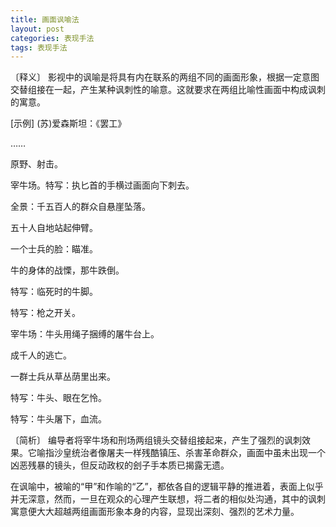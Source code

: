 ```yaml
---
title: 画面讽喻法
layout: post
categories: 表现手法
tags: 表现手法
---
```


〔释义〕 影视中的讽喻是将具有内在联系的两组不同的画面形象，根据一定意图交替组接在一起，产生某种讽刺性的喻意。这就要求在两组比喻性画面中构成讽刺的寓意。

[示例] (苏)爱森斯坦：《罢工》

……

原野、射击。

宰牛场。特写：执匕首的手横过画面向下刺去。

全景：千五百人的群众自悬崖坠落。

五十人自地站起伸臂。

一个士兵的脸：瞄准。

牛的身体的战慄，那牛跌倒。

特写：临死时的牛脚。

特写：枪之开关。

宰牛场：牛头用绳子捆缚的屠牛台上。

成千人的逃亡。

一群士兵从草丛荫里出来。

特写：牛头、眼在乞怜。

特写：牛头屠下，血流。

〔简析〕 编导者将宰牛场和刑场两组镜头交替组接起来，产生了强烈的讽刺效果。它喻指沙皇统治者像屠夫一样残酷镇压、杀害革命群众，画面中虽未出现一个凶恶残暴的镜头，但反动政权的刽子手本质已揭露无遗。

在讽喻中，被喻的“甲”和作喻的“乙”，都依各自的逻辑平静的推进着，表面上似乎并无深意，然而，一旦在观众的心理产生联想，将二者的相似处沟通，其中的讽刺寓意便大大超越两组画面形象本身的内容，显现出深刻、强烈的艺术力量。 